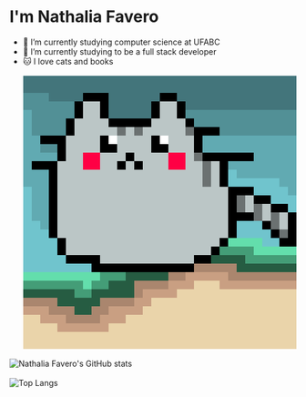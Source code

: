 
# I'm Nathalia Favero 

- 🔭 I’m currently studying computer science at UFABC
- 🌱 I’m currently studying to be a full stack developer
- 🐱 I love cats and books <br><br>
![gato.png](gato.png)

![Nathalia Favero's GitHub stats](https://github-readme-stats.vercel.app/api?username=FaveroNath&show_icons=true&theme=radical)<br><br>
![Top Langs](https://github-readme-stats.vercel.app/api/top-langs/?username=FaveroNath&layout=compact&theme=radical)
